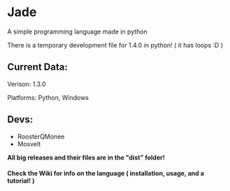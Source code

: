# Jade

A simple programming language made in python

There is a temporary development file for 1.4.0 in python! ( it has loops :D )

## Current Data:

Verison: 1.3.0

Platforms: Python, Windows

## Devs:

* RoosterQMonee
* Mosvelt

**All big releases and their files are in the "dist" folder!**

#### Check the Wiki for info on the language ( installation, usage, and a tutorial! )
